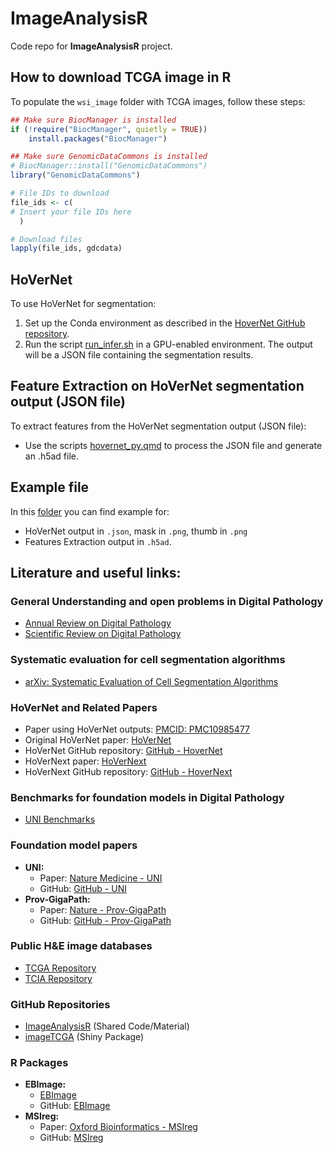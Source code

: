 # ImageAnalysisR

Code repo for **ImageAnalysisR** project.

## How to download TCGA image in R
To populate the `wsi_image` folder with TCGA images, follow these steps:
```r
## Make sure BiocManager is installed
if (!require("BiocManager", quietly = TRUE))
    install.packages("BiocManager")

## Make sure GenomicDataCommons is installed
# BiocManager::install("GenomicDataCommons")
library("GenomicDataCommons")

# File IDs to download
file_ids <- c(
# Insert your file IDs here
  )

# Download files
lapply(file_ids, gdcdata)
```

## HoVerNet 
To use HoVerNet for segmentation:

1. Set up the Conda environment as described in the [HoverNet GitHub repository](https://github.com/vqdang/hover_net).
2. Run the script [run_infer.sh](code/slurm_run_hovernet.sh) in a GPU-enabled environment.
The output will be a JSON file containing the segmentation results.

## Feature Extraction on HoVerNet segmentation output (JSON file)

To extract features from the HoVerNet segmentation output (JSON file):

* Use the scripts [hovernet_py.qmd](code/hovernet_py.qmd) to process the JSON file and generate an .h5ad file.

## Example file 
In this [folder](example) you can find example for:

* HoVerNet output in `.json`, mask in `.png`, thumb in `.png`
* Features Extraction output in `.h5ad`.

## Literature and useful links:

### General Understanding and open problems in Digital Pathology
- [Annual Review on Digital Pathology](https://www.annualreviews.org/content/journals/10.1146/annurev-cancerbio-062822-010523?crawler=true)  
- [Scientific Review on Digital Pathology](https://www.sciencedirect.com/science/article/pii/S2153353923001712)  

### Systematic evaluation for cell segmentation algorithms
- [arXiv: Systematic Evaluation of Cell Segmentation Algorithms](https://arxiv.org/abs/2310.18689)

### HoVerNet and Related Papers
- Paper using HoVerNet outputs: [PMCID: PMC10985477](https://pmc.ncbi.nlm.nih.gov/articles/PMC10985477/pdf/347.pdf)  
- Original HoVerNet paper: [HoVerNet](https://www.sciencedirect.com/science/article/pii/S1361841519301045)  
- HoVerNet GitHub repository: [GitHub - HoverNet](https://github.com/vqdang/hover_net)
- HoVerNext paper: [HoVerNext](https://openreview.net/pdf?id=3vmB43oqIO)  
- HoVerNext GitHub repository: [GitHub - HoverNext](https://github.com/digitalpathologybern/hover_next_inference)

### Benchmarks for foundation models in Digital Pathology
- [UNI Benchmarks](https://github.com/mahmoodlab/UNI?tab=readme-ov-file#slide-benchmarks)

### Foundation model papers
- **UNI:**  
  - Paper: [Nature Medicine - UNI](https://www.nature.com/articles/s41591-024-02857-3)  
  - GitHub: [GitHub - UNI](https://github.com/mahmoodlab/UNI)
- **Prov-GigaPath:**  
  - Paper: [Nature - Prov-GigaPath](https://www.nature.com/articles/s41586-024-07441-w)  
  - GitHub: [GitHub - Prov-GigaPath](https://github.com/prov-gigapath/prov-gigapath)

### Public H&E image databases
- [TCGA Repository](https://portal.gdc.cancer.gov/analysis_page?app=Downloads)  
- [TCIA Repository](https://pathdb.cancerimagingarchive.net/eaglescope/dist/?configurl=%2Fsystem%2Ffiles%2Fcollectionmetadata%2F202401%2Fcohort_builder_01-27-2024.json)

### GitHub Repositories
- [ImageAnalysisR](https://github.com/billila/ImageAnalysisR) (Shared Code/Material)  
- [imageTCGA](https://github.com/billila/imageTCGA) (Shiny Package)

### R Packages
- **EBImage:**  
  - [EBImage](https://www.bioconductor.org/packages/release/bioc/html/EBImage.html)
  - GitHub: [EBImage](https://github.com/aoles/EBImage)
- **MSIreg:**  
  - Paper: [Oxford Bioinformatics - MSIreg](https://academic.oup.com/bioinformatics/article/40/11/btae624/7825357)  
  - GitHub: [MSIreg](https://github.com/sslakkimsetty/msireg)

